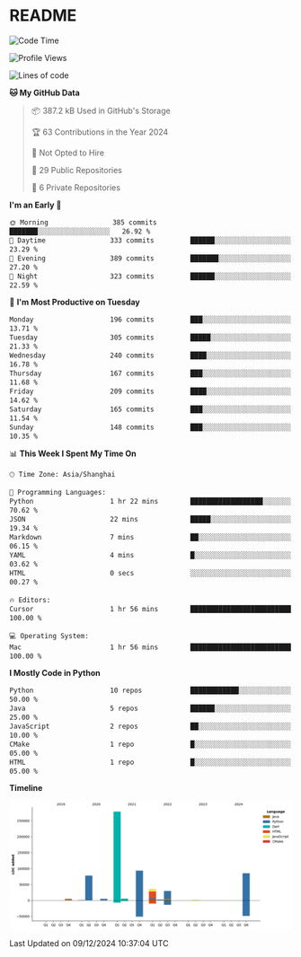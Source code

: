 # README

<!--START_SECTION:waka-->
![Code Time](http://img.shields.io/badge/Code%20Time-1%2C089%20hrs%2038%20mins-blue)

![Profile Views](http://img.shields.io/badge/Profile%20Views-30-blue)

![Lines of code](https://img.shields.io/badge/From%20Hello%20World%20I%27ve%20Written-615.6%20thousand%20lines%20of%20code-blue)

**🐱 My GitHub Data** 

> 📦 387.2 kB Used in GitHub's Storage 
 > 
> 🏆 63 Contributions in the Year 2024
 > 
> 🚫 Not Opted to Hire
 > 
> 📜 29 Public Repositories 
 > 
> 🔑 6 Private Repositories 
 > 
**I'm an Early 🐤** 

```text
🌞 Morning                385 commits         ███████░░░░░░░░░░░░░░░░░░   26.92 % 
🌆 Daytime                333 commits         ██████░░░░░░░░░░░░░░░░░░░   23.29 % 
🌃 Evening                389 commits         ███████░░░░░░░░░░░░░░░░░░   27.20 % 
🌙 Night                  323 commits         ██████░░░░░░░░░░░░░░░░░░░   22.59 % 
```
📅 **I'm Most Productive on Tuesday** 

```text
Monday                   196 commits         ███░░░░░░░░░░░░░░░░░░░░░░   13.71 % 
Tuesday                  305 commits         █████░░░░░░░░░░░░░░░░░░░░   21.33 % 
Wednesday                240 commits         ████░░░░░░░░░░░░░░░░░░░░░   16.78 % 
Thursday                 167 commits         ███░░░░░░░░░░░░░░░░░░░░░░   11.68 % 
Friday                   209 commits         ████░░░░░░░░░░░░░░░░░░░░░   14.62 % 
Saturday                 165 commits         ███░░░░░░░░░░░░░░░░░░░░░░   11.54 % 
Sunday                   148 commits         ███░░░░░░░░░░░░░░░░░░░░░░   10.35 % 
```


📊 **This Week I Spent My Time On** 

```text
🕑︎ Time Zone: Asia/Shanghai

💬 Programming Languages: 
Python                   1 hr 22 mins        ██████████████████░░░░░░░   70.62 % 
JSON                     22 mins             █████░░░░░░░░░░░░░░░░░░░░   19.34 % 
Markdown                 7 mins              ██░░░░░░░░░░░░░░░░░░░░░░░   06.15 % 
YAML                     4 mins              █░░░░░░░░░░░░░░░░░░░░░░░░   03.62 % 
HTML                     0 secs              ░░░░░░░░░░░░░░░░░░░░░░░░░   00.27 % 

🔥 Editors: 
Cursor                   1 hr 56 mins        █████████████████████████   100.00 % 

💻 Operating System: 
Mac                      1 hr 56 mins        █████████████████████████   100.00 % 
```

**I Mostly Code in Python** 

```text
Python                   10 repos            ████████████░░░░░░░░░░░░░   50.00 % 
Java                     5 repos             ██████░░░░░░░░░░░░░░░░░░░   25.00 % 
JavaScript               2 repos             ██░░░░░░░░░░░░░░░░░░░░░░░   10.00 % 
CMake                    1 repo              █░░░░░░░░░░░░░░░░░░░░░░░░   05.00 % 
HTML                     1 repo              █░░░░░░░░░░░░░░░░░░░░░░░░   05.00 % 
```



**Timeline**

![Lines of Code chart](https://raw.githubusercontent.com/XeonHis/XeonHis/main/assets/bar_graph.png)


 Last Updated on 09/12/2024 10:37:04 UTC
<!--END_SECTION:waka-->
